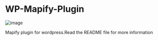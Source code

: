 # WP-Mapify-Plugin
![image](http://static.tumblr.com/djowzam/uzfmebadi/google-maps-icon.jpg)

Mapify plugin for wordpress.Read the README file for more information
